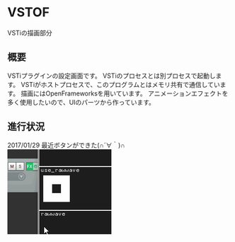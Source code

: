 VSTOF
====

VSTiの描画部分

## 概要
VSTiプラグインの設定画面です。
VSTiのプロセスとは別プロセスで起動します。
VSTiがホストプロセスで、このプログラムとはメモリ共有で通信しています。
描画にはOpenFrameworksを用いています。
アニメーションエフェクトを多く使用したいので、UIのパーツから作っています。

## 進行状況

2017/01/29
最近ボタンができた(∩´∀｀)∩
![ボタン](https://raw.githubusercontent.com/wakewakame/VSTOF/master/Demo/button.gif)